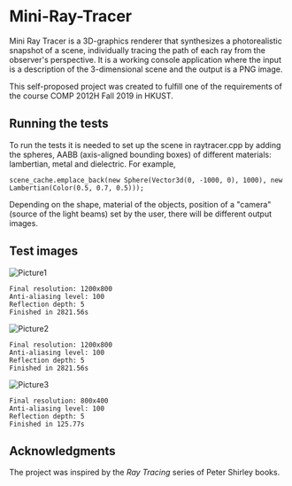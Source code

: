 # Mini-Ray-Tracer

Mini Ray Tracer is a 3D-graphics renderer that synthesizes a photorealistic snapshot of a scene, individually tracing the path of each ray from the observer's perspective. It is a working console application where the input is a description of the 3-dimensional scene and the output is a PNG image.

This self-proposed project was created to fulfill one of the requirements of the course COMP 2012H Fall 2019 in HKUST. 

## Running the tests

To run the tests it is needed to set up the scene in raytracer.cpp by adding the spheres, AABB (axis-aligned bounding boxes) of different materials: lambertian, metal and dielectric. For example,

```
scene_cache.emplace_back(new Sphere(Vector3d(0, -1000, 0), 1000), new Lambertian(Color(0.5, 0.7, 0.5)));
```

Depending on the shape, material of the objects, position of a "camera" (source of the light beams) set by the user, there will be different output images. 

## Test images

![Picture1](https://user-images.githubusercontent.com/53835037/73949200-4bf1a780-4924-11ea-8682-389d1c87bd51.png)
```
Final resolution: 1200x800
Anti-aliasing level: 100
Reflection depth: 5
Finished in 2821.56s
```
![Picture2](https://user-images.githubusercontent.com/53835037/73950408-15b52780-4926-11ea-9ff2-6376f975679f.png)
```
Final resolution: 1200x800
Anti-aliasing level: 100
Reflection depth: 5
Finished in 2821.56s
```

![Picture3](https://user-images.githubusercontent.com/53835037/73950745-a429a900-4926-11ea-8b5d-be7f99c675d9.png)
```
Final resolution: 800x400
Anti-aliasing level: 100
Reflection depth: 5
Finished in 125.77s
```

## Acknowledgments

The project was inspired by the <em> Ray Tracing </em> series of Peter Shirley books.
